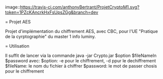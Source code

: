 image::https://travis-ci.com/anthonyBertrant/ProjetCryptoM1.svg?token=1PZcKAncrkHxFsUpsZGg&branch=dev

= Projet AES

Projet d'implémentation du chiffrement AES, avec CBC, pour l'UE "Pratique de la cyrptographie" du master 1 info luminy.


= Utilisation

Il suffit de lancer via la commande java -jar Crypto.jar $option $fileNameIn $password
avec:
    $option: -e pour le chiffrement, -d ppur le dechiffrement
    $fileName: le nom du fichier à chiffrer
    $password: le mot de passer chosis pour le chiffrement
